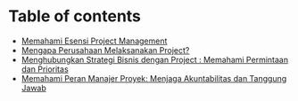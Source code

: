 # Table of contents

* [Memahami Esensi Project Management](README.md)
* [Mengapa Perusahaan Melaksanakan Project?](mengapa-perusahaan-melaksanakan-project.md)
* [Menghubungkan Strategi Bisnis dengan Project : Memahami Permintaan dan Prioritas](menghubungkan-strategi-bisnis-dengan-project-memahami-permintaan-dan-prioritas.md)
* [Memahami Peran Manajer Proyek: Menjaga Akuntabilitas dan Tanggung Jawab](memahami-peran-manajer-proyek-menjaga-akuntabilitas-dan-tanggung-jawab.md)
